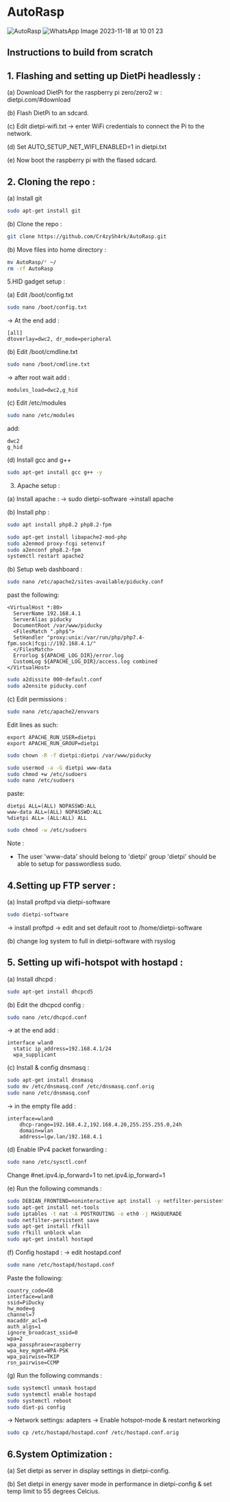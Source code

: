 # AutoRasp
![AutoRasp](https://github.com/Cr4zySh4rk/AutoRasp/assets/75577562/2aadeffc-d44c-44fa-bf4d-57f81c833790)
![WhatsApp Image 2023-11-18 at 10 01 23](https://github.com/Cr4zySh4rk/AutoRasp/assets/75577562/bf00dab8-4382-48d7-bc15-8a54b60d1b75)

## Instructions to build from scratch
## 1. Flashing and setting up DietPi headlessly :

(a) Download DietPi for the raspberry pi zero/zero2 w : dietpi.com/#download

(b) Flash DietPi to an sdcard.

(c) Edit dietpi-wifi.txt -> enter WiFi credentials to connect the Pi to the network.

(d) Set AUTO_SETUP_NET_WIFI_ENABLED=1 in dietpi.txt

(e) Now boot the raspberry pi with the flased sdcard.

## 2. Cloning the repo :

(a) Install git
``` bash
sudo apt-get install git
```

(b) Clone the repo :
``` bash
git clone https://github.com/Cr4zySh4rk/AutoRasp.git
```

(b) Move files into home directory :
``` bash
mv AutoRasp/* ~/
rm -rf AutoRasp
```

5.HID gadget setup :

(a) Edit /boot/config.txt
``` bash
sudo nano /boot/config.txt
```
-> At the end add :
```
[all]
dtoverlay=dwc2, dr_mode=peripheral
```
(b) Edit /boot/cmdline.txt
``` bash
sudo nano /boot/cmdline.txt
```
-> after root wait add :
```
modules_load=dwc2,g_hid
```

(c) Edit /etc/modules
``` bash
sudo nano /etc/modules
```
add:
```
dwc2
g_hid
```

(d) Install gcc and g++
``` bash
sudo apt-get install gcc g++ -y
```

3. Apache setup :

(a) Install apache : -> sudo dietpi-software
->install apache

(b) Install php :
``` bash
sudo apt install php8.2 php8.2-fpm
```
``` bash
sudo apt-get install libapache2-mod-php
sudo a2enmod proxy-fcgi setenvif
sudo a2enconf php8.2-fpm
systemctl restart apache2
```
(b) Setup web dashboard :
``` bash
sudo nano /etc/apache2/sites-available/piducky.conf
```
past the following:
```
<VirtualHost *:80>
  ServerName 192.168.4.1
  ServerAlias piducky
  DocumentRoot /var/www/piducky
  <FilesMatch ".php$">
  SetHandler "proxy:unix:/var/run/php/php7.4-fpm.sock|fcgi://192.168.4.1/"
  </FilesMatch>
  Errorlog ${APACHE_LOG_DIR}/error.log
  CustomLog ${APACHE_LOG_DIR}/access.log combined
</VirtualHost>
```
``` bash
sudo a2dissite 000-default.conf
sudo a2ensite piducky.conf
```

(c) Edit permissions :
``` bash
sudo nano /etc/apache2/envvars
```
Edit lines as such:
```
export APACHE_RUN_USER=dietpi
export APACHE_RUN_GROUP=dietpi
```
``` bash
sudo chown -R -f dietpi:dietpi /var/www/piducky
```
``` bash
sudo usermod -a -G dietpi www-data
sudo chmod +w /etc/sudoers
sudo nano /etc/sudoers
```
paste:
```
dietpi ALL=(ALL) NOPASSWD:ALL
www-data ALL=(ALL) NOPASSWD:ALL
%dietpi ALL= (ALL:ALL) ALL
```
``` bash
sudo chmod -w /etc/sudoers
```

Note :
* The user 'www-data' should belong to 'dietpi' group
'dietpi' should be able to setup for passwordless sudo.

## 4.Setting up FTP server :

(a) Install proftpd via dietpi-software
``` bash
sudo dietpi-software
```
-> install proftpd
-> edit and set default root to /home/dietpi-software

(b) change log system to full in dietpi-software with rsyslog

## 5. Setting up wifi-hotspot with hostapd :

(a) Install dhcpd :
``` bash
sudo apt-get install dhcpcd5
```

(b) Edit the dhcpcd config :
``` bash
sudo nano /etc/dhcpcd.conf
```
-> at the end add :
```
interface wlan0
  static ip_address=192.168.4.1/24
  wpa_supplicant
```
(c) Install & config dnsmasq :
``` bash
sudo apt-get install dnsmasq
sudo mv /etc/dnsmasq.conf /etc/dnsmasq.conf.orig
sudo nano /etc/dnsmasq.conf
```
-> in the empty file add :
```
interface=wlan0
    dhcp-range=192.168.4.2,192.168.4.20,255.255.255.0,24h
    domain=wlan
    address=lgw.lan/192.168.4.1
```
(d) Enable IPv4 packet forwarding :
``` bash
sudo nano /etc/sysctl.conf
```
   Change #net.ipv4.ip_forward=1 to net.ipv4.ip_forward=1

(e) Run the following commands :
``` bash
sudo DEBIAN_FRONTEND=noninteractive apt install -y netfilter-persistent iptables-persistent
sudo apt-get install net-tools
sudo iptables -t nat -A POSTROUTING -o eth0 -j MASQUERADE
sudo netfilter-persistent save
sudo apt-get install rfkill
sudo rfkill unblock wlan
sudo apt-get install hostapd
```

(f) Config hostapd :
-> edit hostapd.conf
``` bash
sudo nano /etc/hostapd/hostapd.conf
```
Paste the following:
```
country_code=GB
interface=wlan0
ssid=PiDucky
hw_mode=g
channel=7
macaddr_acl=0
auth_algs=1
ignore_broadcast_ssid=0
wpa=2
wpa_passphrase=raspberry
wpa_key_mgmt=WPA-PSK
wpa_pairwise=TKIP
rsn_pairwise=CCMP
```

(g) Run the following commands :
``` bash
sudo systemctl unmask hostapd
sudo systemctl enable hostapd
sudo systemctl reboot
sudo diet-pi config
```
-> Network settings: adapters
-> Enable hotspot-mode & restart networking
``` bash
sudo cp /etc/hostapd/hostapd.conf /etc/hostapd.conf.orig
```

## 6.System Optimization :
(a) Set dietpi as server in display settings in dietpi-config.

(b) Set dietpi in energy saver mode in performance in dietpi-config & set temp limit to 55 degrees Celcius.
